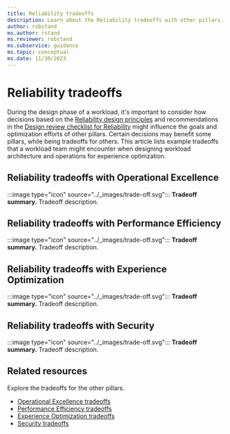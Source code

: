 ```yaml
---
title: Reliability tradeoffs
description: Learn about the Reliability tradeoffs with other pillars.
author: robstand
ms.author: rstand
ms.reviewer: robstand
ms.subservice: guidance
ms.topic: conceptual
ms.date: 11/30/2023
---
```


# Reliability tradeoffs

During the design phase of a workload, it's important to consider how decisions based on the [Reliability design principles](./principles.md) and recommendations in the [Design review checklist for Reliability](./checklist.md) might influence the goals and optimization efforts of other pillars. Certain decisions may benefit some pillars, while being tradeoffs for others. This article lists example tradeoffs that a workload team might encounter when designing workload architecture and operations for experience optimzation.

## Reliability tradeoffs with Operational Excellence

:::image type="icon" source="../_images/trade-off.svg"::: **Tradeoff summary.** Tradeoff description.

## Reliability tradeoffs with Performance Efficiency

:::image type="icon" source="../_images/trade-off.svg"::: **Tradeoff summary.** Tradeoff description.

## Reliability tradeoffs with Experience Optimization

:::image type="icon" source="../_images/trade-off.svg"::: **Tradeoff summary.** Tradeoff description.

## Reliability tradeoffs with Security

:::image type="icon" source="../_images/trade-off.svg"::: **Tradeoff summary.** Tradeoff description.

## Related resources

Explore the tradeoffs for the other pillars.

- [Operational Excellence tradeoffs](../operational-excellence/tradeoffs.md)
- [Performance Efficiency tradeoffs](../performance-efficiency/tradeoffs.md)
- [Experience Optimization tradeoffs](../experience-optimization/tradeoffs.md)
- [Security tradeoffs](../security/tradeoffs.md)